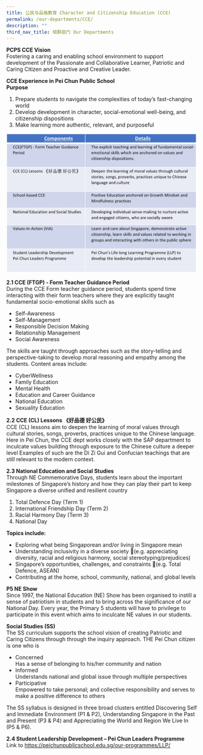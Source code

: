 ```yaml
---
title: 公民与品格教育 Character and Citizenship Education (CCE)
permalink: /our-departments/CCE/
description: ""
third_nav_title: 培群部门 Our Departments
---
```



**PCPS CCE Vision**<br>
Fostering a caring and enabling school environment to support development of the Passionate and Collaborative Learner, Patriotic and Caring Citizen and Proactive and Creative Leader.

**CCE Experience in Pei Chun Public School**<br>
**Purpose** <br>
1. Prepare students to navigate the complexities of today’s fast-changing world
2. Develop development in character, social-emotional well-being, and citizenship dispositions 
3. Make learning more authentic, relevant, and purposeful

![CCE1](/images/Our%20Programmes/CCE1.jpg)

**2.1 CCE (FTGP) - Form Teacher Guidance Period**<br>
During the CCE Form teacher guidance period, students spend time interacting with their form teachers where they are explicitly taught fundamental socio-emotional skills such as 
* Self-Awareness
* Self-Management
* Responsible Decision Making
* Relationship Management
* Social Awareness

The skills are taught through approaches such as the story-telling and perspective-taking to develop moral reasoning and empathy among the students. Content areas include: 
* CyberWellness
* Family Education
* Mental Health 
* Education and Career Guidance
* National Education
* Sexuality Education

**2.2 CCE (CL) Lessons 《好品德 好公民》**<br>
CCE (CL) lessons aim to deepen the learning of moral values through cultural stories, songs, proverbs, practices unique to the Chinese language. Here in Pei Chun, the CCE dept works closely with the SAP department to inculcate values building through exposure to the Chinese culture a deeper level Examples of such are the Di Zi Gui and Confucian teachings that are still relevant to the modern context.

**2.3 National Education and Social Studies**<br>
Through NE Commemorative Days, students learn about the important milestones of Singapore’s history and how they can play their part to keep Singapore a diverse unified and resilient country
1. Total Defence Day (Term 1)
2. International Friendship Day (Term 2)
3. Racial Harmony Day (Term 3)
4. National Day

**Topics include:**<br>
* Exploring what being Singaporean and/or living in Singapore mean
* Understanding inclusivity in a diverse society (e.g. appreciating diversity, racial and religious harmony, social stereotyping/prejudices)
* Singapore’s opportunities, challenges, and constraints (e.g. Total Defence, ASEAN)
* Contributing at the home, school, community, national, and global levels

**P5 NE Show**<br>
Since 1997, the National Education (NE) Show has been organised to instill a sense of patriotism in students and to bring across the significance of our National Day. Every year, the Primary 5 students will have to privilege to participate in this event which aims to inculcate NE values in our students.

**Social Studies (SS)**<br>
The SS curriculum supports the school vision of creating Patriotic and Caring Citizens through through the inquiry approach. THE Pei Chun citizen is one who is 
* Concerned<br>
	Has a sense of belonging to his/her community and nation
* Informed<br>
   Understands national and global issue through multiple perspectives
* Participative<br>
	 Empowered to take personal; and collective responsibility and serves to make a positive difference to others
	 
The SS syllabus is designed in three broad clusters entitled Discovering Self and Immediate Environment (P1 & P2), Understanding Singapore in the Past and Present (P3 & P4) and Appreciating the World and Region We Live In (P5 & P6). 

**2.4 Student Leadership Development – Pei Chun Leaders Programme**<br>
Link to https://peichunpublicschool.edu.sg/our-programmes/LLP/